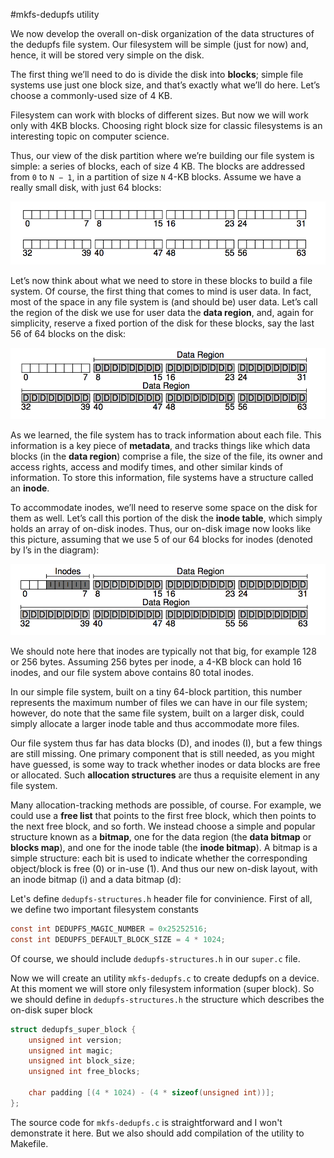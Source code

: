 #mkfs-dedupfs utility


We now develop the overall on-disk organization of the data structures of the dedupfs file system. Our filesystem will be simple 
(just for now) and, hence, it will be stored very simple on the disk.

The first thing we’ll need to do is divide the disk into **blocks**; 
simple file systems use just one block size, and that’s exactly what 
we’ll do here. Let’s choose a commonly-used size of 4 KB.

Filesystem can work with blocks of different sizes. But now we will
work only with 4KB blocks. Choosing right block size for classic
filesystems is an interesting topic on computer science.

Thus, our view of the disk partition where we’re building our file 
system is simple: a series of blocks, each of size 4 KB. The blocks are
addressed from `0` to `N − 1`, in a partition of size `N` 4-KB blocks. 
Assume we have a really small disk, with just 64 blocks:

![](/dedupfs/images/filesystem_guide_OS_three_easy_piecies_2.png)

Let’s now think about what we need to store in these blocks to build 
a file system. Of course, the first thing that comes to mind is user 
data. In fact, most of the space in any file system is (and should be) 
user data. Let’s call the region of the disk we use for user data the 
**data region**, and, again for simplicity, reserve a fixed portion of 
the disk for these blocks, say the last 56 of 64 blocks on the disk:

![](/dedupfs/images/filesystem_guide_OS_three_easy_piecies_3.png)

As we learned, the file system has to track information about each 
file. This information is a key piece of **metadata**, and tracks 
things like which data blocks (in the **data region**) comprise a file,
the size of the file, its owner and access rights, access and modify 
times, and other similar kinds of information. To store this 
information, file systems have a structure called an **inode**.

To accommodate inodes, we’ll need to reserve some space on the disk for
them as well. Let’s call this portion of the disk the **inode table**, 
which simply holds an array of on-disk inodes. Thus, our on-disk image 
now looks like this picture, assuming that we use 5 of our 64 blocks 
for inodes (denoted by I’s in the diagram):

![](/dedupfs/images/filesystem_guide_OS_three_easy_piecies_4.png)

We should note here that inodes are typically not that big, for 
example 128 or 256 bytes. Assuming 256 bytes per inode, a 4-KB block 
can hold 16 inodes, and our file system above contains 80 total inodes.

In our simple file system, built on a tiny 64-block partition, this 
number represents the maximum number of files we can have in our file 
system; however, do note that the same file system, built on a larger 
disk, could simply allocate a larger inode table and thus accommodate 
more files.

Our file system thus far has data blocks (D), and inodes (I), but a few
things are still missing. One primary component that is still needed, 
as you might have guessed, is some way to track whether inodes or 
data blocks are free or allocated. Such **allocation structures** are 
thus a requisite element in any file system.

Many allocation-tracking methods are possible, of course. For example, 
we could use a **free list** that points to the first free block, 
which then points to the next free block, and so forth. We instead 
choose a simple and popular structure known as a **bitmap**, one for 
the data region (the **data bitmap** or **blocks map**), and one for 
the inode table (the **inode bitmap**). A bitmap is a simple structure:
each bit is used to indicate whether the corresponding object/block is 
free (0) or in-use (1). And thus our new on-disk layout, with an inode 
bitmap (i) and a data bitmap (d):

Let's define `dedupfs-structures.h` header file for convinience. First 
of all, we define two important filesystem constants 

```c
const int DEDUPFS_MAGIC_NUMBER = 0x25252516;
const int DEDUPFS_DEFAULT_BLOCK_SIZE = 4 * 1024;
```

Of course, we should include `dedupfs-structures.h` in our `super.c`
file.

Now we will create an utility `mkfs-dedupfs.c` to create dedupfs on a device.
At this moment we will store only filesystem information 
(super block). So we should define in `dedupfs-structures.h` the 
structure which describes the on-disk super block

```c
struct dedupfs_super_block {
	unsigned int version;
	unsigned int magic;
	unsigned int block_size;
	unsigned int free_blocks;

	char padding [(4 * 1024) - (4 * sizeof(unsigned int))];
};
```

The source code for `mkfs-dedupfs.c` is straightforward and I won't
demonstrate it here. But we also should add compilation of the 
utility to Makefile.

 



